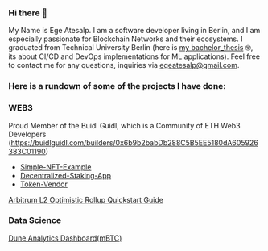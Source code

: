 ### Hi there 	:wave:

My Name is Ege Atesalp. I am a software developer living in Berlin, and I am especially passionate for Blockchain Networks and their ecosystems. I graduated from Technical University Berlin (here is [my bachelor_thesis](Bachelor_Thesis.pdf) :nerd_face:, its about CI/CD and DevOps implementations for ML applications). Feel free to contact me for any questions, inquiries via egeatesalp@gmail.com.


### Here is a rundown of some of the projects I have done:

### WEB3

Proud Member of the Buidl Guidl, which is a Community of ETH Web3 Developers (https://buidlguidl.com/builders/0x6b9b2babDb288C5B5EE5180dA605926383C01190)

- [Simple-NFT-Example](https://github.com/EgeAtesalp/Simple-NFT-Example)
- [Decentralized-Staking-App](https://github.com/EgeAtesalp/Decentralized-Staking-App)
- [Token-Vendor](https://github.com/EgeAtesalp/Token-Vendor)

[Arbitrum L2 Optimistic Rollup Quickstart Guide](https://github.com/EgeAtesalp/ArbitrumTestnet_Gas_Analysis)


### Data Science

[Dune Analytics Dashboard(mBTC)](https://github.com/EgeAtesalp/mBTC_Analysis)

